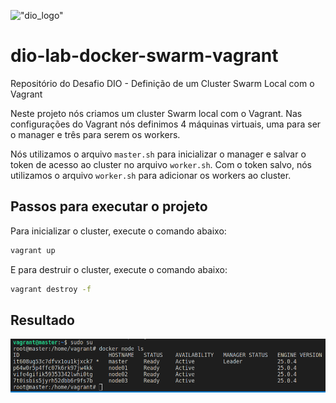 !["dio_logo"](https://digitalinnovationone.github.io/roadmaps/assets/logo-dio.svg)

# dio-lab-docker-swarm-vagrant
Repositório do Desafio DIO - Definição de um Cluster Swarm Local com o Vagrant

Neste projeto nós criamos um cluster Swarm local com o Vagrant. Nas configurações do Vagrant nós definimos 4 máquinas virtuais, uma para ser o manager e três para serem os workers. 

Nós utilizamos o arquivo `master.sh` para inicializar o manager e salvar o token de acesso ao cluster no arquivo `worker.sh`. Com o token salvo, nós utilizamos o arquivo `worker.sh` para adicionar os workers ao cluster.

## Passos para executar o projeto

Para inicializar o cluster, execute o comando abaixo:

```bash
vagrant up
```

E para destruir o cluster, execute o comando abaixo:

```bash
vagrant destroy -f
```

## Resultado

![output-clusters](images/output.png)